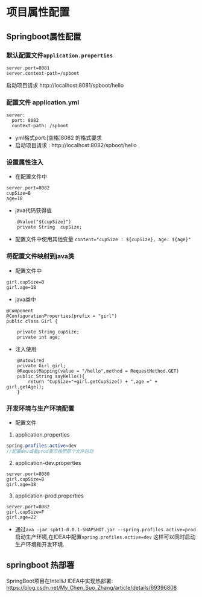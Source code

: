 
# 项目属性配置

## Springboot属性配置
### 默认配置文件`application.properties`
```
server.port=8081
server.context-path=/spboot
```
 启动项目请求 http://localhost:8081/spboot/hello
### 配置文件 application.yml
```
server:
  port: 8082
  context-path: /spboot
```
* yml格式port:[空格]8082 的格式要求
* 启动项目请求 : http://localhost:8082/spboot/hello

### 设置属性注入
* 在配置文件中
```
server.port=8082
cupSize=B
age=18
```
* java代码获得值
```
    @Value("${cupSize}")
    private String  cupSize;
 ```
* 配置文件中使用其他变量 `content="cupSize : ${cupSize}, age: ${age}"`
 
### 将配置文件映射到java类
* 配置文件中
```
girl.cupSize=B
girl.age=18
```
* java类中
```
@Component
@ConfigurationProperties(prefix = "girl")
public class Girl {

    private String cupSize;
    private int age;

```
* 注入使用
```
    @Autowired
    private Girl girl;
    @RequestMapping(value = "/hello",method = RequestMethod.GET)
    public String sayHello(){
        return "CupSize="+girl.getCupSize() + ",age =" + girl.getAge();
    }
```

### 开发环境与生产环境配置
* 配置文件
1. application.properties
```java
spring.profiles.active=dev
//配置dev或者prod表示按照那个文件启动
```
2. application-dev.properties
```
server.port=8080
girl.cupSize=B
girl.age=18
```
3. application-prod.properties
```
server.port=8082
girl.cupSize=F
girl.age=22

```
* 通过`ava -jar spbt1-0.0.1-SNAPSHOT.jar --spring.profiles.active=prod`启动生产环境,在IDEA中配置`spring.profiles.active=dev`
这样可以同时启动生产环境和开发环境.


## springboot 热部署
 SpringBoot项目在IntelliJ IDEA中实现热部署: https://blog.csdn.net/My_Chen_Suo_Zhang/article/details/69396808




